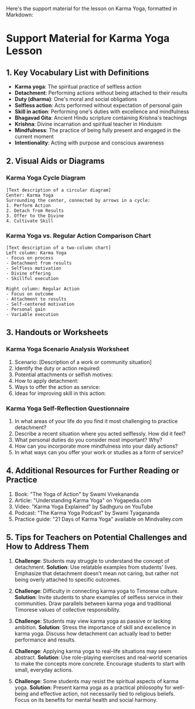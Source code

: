 Here's the support material for the lesson on Karma Yoga, formatted in Markdown:

# Support Material for Karma Yoga Lesson

## 1. Key Vocabulary List with Definitions

- **Karma yoga**: The spiritual practice of selfless action
- **Detachment**: Performing actions without being attached to their results
- **Duty (dharma)**: One's moral and social obligations
- **Selfless action**: Acts performed without expectation of personal gain
- **Skill in action**: Performing one's duties with excellence and mindfulness
- **Bhagavad Gita**: Ancient Hindu scripture containing Krishna's teachings
- **Krishna**: Divine incarnation and spiritual teacher in Hinduism
- **Mindfulness**: The practice of being fully present and engaged in the current moment
- **Intentionality**: Acting with purpose and conscious awareness

## 2. Visual Aids or Diagrams

### Karma Yoga Cycle Diagram
```
[Text description of a circular diagram]
Center: Karma Yoga
Surrounding the center, connected by arrows in a cycle:
1. Perform Action
2. Detach from Results
3. Offer to the Divine
4. Cultivate Skill
```

### Karma Yoga vs. Regular Action Comparison Chart
```
[Text description of a two-column chart]
Left column: Karma Yoga
- Focus on process
- Detachment from results
- Selfless motivation
- Divine offering
- Skillful execution

Right column: Regular Action
- Focus on outcome
- Attachment to results
- Self-centered motivation
- Personal gain
- Variable execution
```

## 3. Handouts or Worksheets

### Karma Yoga Scenario Analysis Worksheet

1. Scenario: [Description of a work or community situation]
2. Identify the duty or action required:
3. Potential attachments or selfish motives:
4. How to apply detachment:
5. Ways to offer the action as service:
6. Ideas for improving skill in this action:

### Karma Yoga Self-Reflection Questionnaire

1. In what areas of your life do you find it most challenging to practice detachment?
2. Describe a recent situation where you acted selflessly. How did it feel?
3. What personal duties do you consider most important? Why?
4. How can you incorporate more mindfulness into your daily actions?
5. In what ways can you offer your work or studies as a form of service?

## 4. Additional Resources for Further Reading or Practice

1. Book: "The Yoga of Action" by Swami Vivekananda
2. Article: "Understanding Karma Yoga" on Yogapedia.com
3. Video: "Karma Yoga Explained" by Sadhguru on YouTube
4. Podcast: "The Karma Yoga Podcast" by Swami Tyagananda
5. Practice guide: "21 Days of Karma Yoga" available on Mindvalley.com

## 5. Tips for Teachers on Potential Challenges and How to Address Them

1. **Challenge**: Students may struggle to understand the concept of detachment.
   **Solution**: Use relatable examples from students' lives. Emphasize that detachment doesn't mean not caring, but rather not being overly attached to specific outcomes.

2. **Challenge**: Difficulty in connecting karma yoga to Timorese culture.
   **Solution**: Invite students to share examples of selfless service in their communities. Draw parallels between karma yoga and traditional Timorese values of collective responsibility.

3. **Challenge**: Students may view karma yoga as passive or lacking ambition.
   **Solution**: Stress the importance of skill and excellence in karma yoga. Discuss how detachment can actually lead to better performance and results.

4. **Challenge**: Applying karma yoga to real-life situations may seem abstract.
   **Solution**: Use role-playing exercises and real-world scenarios to make the concepts more concrete. Encourage students to start with small, everyday actions.

5. **Challenge**: Some students may resist the spiritual aspects of karma yoga.
   **Solution**: Present karma yoga as a practical philosophy for well-being and effective action, not necessarily tied to religious beliefs. Focus on its benefits for mental health and social harmony.